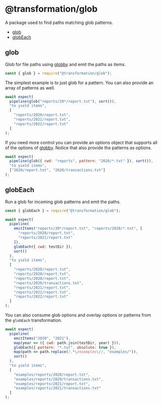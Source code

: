 # @transformation/glob

A package used to find paths matching glob patterns.

<!-- toc -->

- [glob](#glob)
- [globEach](#globeach)

<!-- tocstop -->

## glob

Glob for file paths using [globby](https://www.npmjs.com/package/globby) and
emit the paths as items.

```js
const { glob } = require("@transformation/glob");
```

The simplest example is to just glob for a pattern. You can also provide an
array of patterns as well.

```js
await expect(
  pipeline(glob("reports/20*/report.txt"), sort()),
  "to yield items",
  [
    "reports/2020/report.txt",
    "reports/2021/report.txt",
    "reports/2022/report.txt"
  ]
);
```

If you need more control you can provide an options object that supports all of
the options of [globby](https://www.npmjs.com/package/globby#options). Notice
that also provide the patterns as options.

```js
await expect(
  pipeline(glob({ cwd: "reports", pattern: "2020/*.txt" }), sort()),
  "to yield items",
  ["2020/report.txt", "2020/transactions.txt"]
);
```

## globEach

Run a glob for incoming glob patterns and emit the paths.

```js
const { globEach } = require("@transformation/glob");
```

```js
await expect(
  pipeline(
    emitItems("reports/20*/report.txt", "reports/2020/*.txt", [
      "reports/2020/report.txt",
      "reports/2021/report.txt"
    ]),
    globEach({ cwd: testDir }),
    sort()
  ),
  "to yield items",
  [
    "reports/2020/report.txt",
    "reports/2020/report.txt",
    "reports/2020/report.txt",
    "reports/2020/transactions.txt",
    "reports/2021/report.txt",
    "reports/2021/report.txt",
    "reports/2022/report.txt"
  ]
);
```

You can also consume glob options and overlay options or patterns from the
`globEach` transformation.

```js
await expect(
  pipeline(
    emitItems("2020", "2021"),
    map(year => ({ cwd: path.join(testDir, year) })),
    globEach({ pattern: "*.txt", absolute: true }),
    map(path => path.replace(/.*\/examples\//, "examples/")),
    sort()
  ),
  "to yield items",
  [
    "examples/reports/2020/report.txt",
    "examples/reports/2020/transactions.txt",
    "examples/reports/2021/report.txt",
    "examples/reports/2021/transactions.txt"
  ]
);
```

